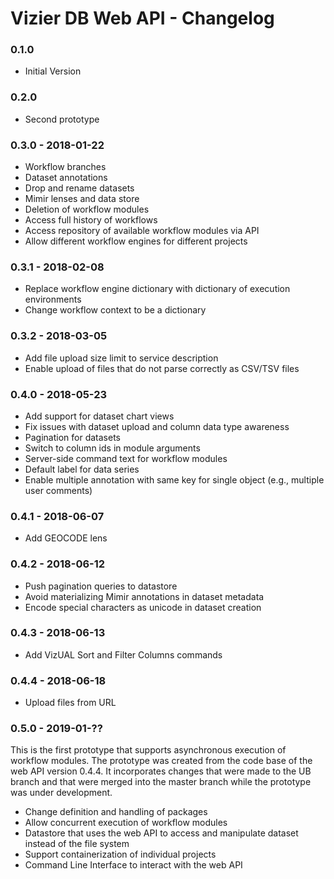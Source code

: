 # Vizier DB Web API - Changelog

### 0.1.0

* Initial Version

### 0.2.0

* Second prototype

### 0.3.0 - 2018-01-22

* Workflow branches
* Dataset annotations
* Drop and rename datasets
* Mimir lenses and data store
* Deletion of workflow modules
* Access full history of workflows
* Access repository of available workflow modules via API
* Allow different workflow engines for different projects

### 0.3.1 - 2018-02-08

* Replace workflow engine dictionary with dictionary of execution environments
* Change workflow context to be a dictionary


### 0.3.2 - 2018-03-05

* Add file upload size limit to service description
* Enable upload of files that do not parse correctly as CSV/TSV files


### 0.4.0 - 2018-05-23

* Add support for dataset chart views
* Fix issues with dataset upload and column data type awareness
* Pagination for datasets
* Switch to column ids in module arguments
* Server-side command text for workflow modules
* Default label for data series
* Enable multiple annotation with same key for single object (e.g., multiple user comments)


### 0.4.1 - 2018-06-07

* Add GEOCODE lens


### 0.4.2 - 2018-06-12

* Push pagination queries to datastore
* Avoid materializing Mimir annotations in dataset metadata
* Encode special characters as unicode in dataset creation


### 0.4.3 - 2018-06-13

* Add VizUAL Sort and Filter Columns commands


### 0.4.4 - 2018-06-18

* Upload files from URL


### 0.5.0 - 2019-01-??

This is the first prototype that supports asynchronous execution of workflow modules. The prototype was created from the code base of the web API version 0.4.4. It incorporates changes that were made to the UB branch and that were merged into the master branch while the prototype was under development.

* Change definition and handling of packages
* Allow concurrent execution of workflow modules
* Datastore that uses the web API to access and manipulate dataset instead of the file system
* Support containerization of individual projects
* Command Line Interface to interact with the web API
